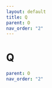 ```yaml
---
layout: default
title: Q
parent: O
nav_order: "2"
---
```

# Q

```yaml
parent: O
nav_order: "2"
```
